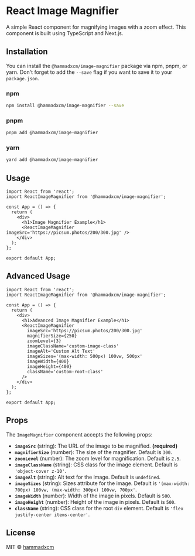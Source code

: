 # React Image Magnifier

A simple React component for magnifying images with a zoom effect. This component is built using TypeScript and Next.js.

## Installation

You can install the `@hammadxcm/image-magnifier` package via npm, pnpm, or yarn. Don't forget to add the `--save` flag if you want to save it to your `package.json`.

### npm

```bash
npm install @hammadxcm/image-magnifier --save
```

### pnpm

```bash
pnpm add @hammadxcm/image-magnifier
```

### yarn

```bash
yard add @hammadxcm/image-magnifier
```

## Usage

```tsx
import React from 'react';
import ReactImageMagnifier from '@hammadxcm/image-magnifier';

const App = () => {
  return (
    <div>
      <h1>Image Magnifier Example</h1>
      <ReactImageMagnifier imageSrc='https://picsum.photos/200/300.jpg' />
    </div>
  );
};

export default App;
```

## Advanced Usage

```tsx
import React from 'react';
import ReactImageMagnifier from '@hammadxcm/image-magnifier';

const App = () => {
  return (
    <div>
      <h1>Advanced Image Magnifier Example</h1>
      <ReactImageMagnifier
        imageSrc='https://picsum.photos/200/300.jpg'
        magnifierSize={250}
        zoomLevel={3}
        imageClassName='custom-image-class'
        imageAlt='Custom Alt Text'
        imageSizes='(max-width: 500px) 100vw, 500px'
        imageWidth={400}
        imageHeight={400}
        className='custom-root-class'
      />
    </div>
  );
};

export default App;
```

## Props

The `ImageMagnifier` component accepts the following props:

- **`imageSrc`** (string): The URL of the image to be magnified. **(required)**
- **`magnifierSize`** (number): The size of the magnifier. Default is `300`.
- **`zoomLevel`** (number): The zoom level for magnification. Default is `2.5`.
- **`imageClassName`** (string): CSS class for the image element. Default is `'object-cover z-10'`.
- **`imageAlt`** (string): Alt text for the image. Default is `undefined`.
- **`imageSizes`** (string): Sizes attribute for the image. Default is `'(max-width: 700px) 100vw, (max-width: 300px) 100vw, 700px'`.
- **`imageWidth`** (number): Width of the image in pixels. Default is `500`.
- **`imageHeight`** (number): Height of the image in pixels. Default is `500`.
- **`className`** (string): CSS class for the root `div` element. Default is `'flex justify-center items-center'`.

## License

MIT © [hammadxcm](https://github.com/hammadxcm)